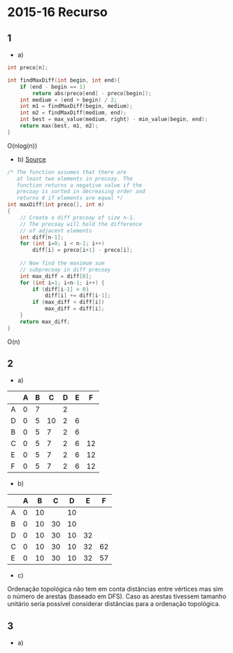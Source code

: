 # 2015-16 Recurso

## 1

- a) 

```cpp
int preco[n];

int findMaxDiff(int begin, int end){
    if (end - begin == 1) 
        return abs(preco[end] - preco[begin]);
    int medium = (end + begin) / 2;
    int m1 = findMaxDiff(begin, medium);
    int m2 = findMaxDiff(medium, end);
    int best = max_value(medium, right) - min_value(begin, end);
    return max(best, m1, m2);
}
```
O(nlog(n))

- b) [Source](https://www.geeksforgeeks.org/maximum-difference-between-two-elements/)

```cpp
/* The function assumes that there are  
   at least two elements in precoay. The  
   function returns a negative value if the 
   precoay is sorted in decreasing order and   
   returns 0 if elements are equal */
int maxDiff(int preco[], int n) 
{ 
    // Create a diff precoay of size n-1.  
    // The precoay will hold the difference  
    // of adjacent elements 
    int diff[n-1]; 
    for (int i=0; i < n-1; i++) 
        diff[i] = preco[i+1] - preco[i]; 
  
    // Now find the maximum sum  
    // subprecoay in diff precoay 
    int max_diff = diff[0]; 
    for (int i=1; i<n-1; i++) { 
        if (diff[i-1] > 0) 
            diff[i] += diff[i-1]; 
        if (max_diff < diff[i]) 
            max_diff = diff[i]; 
    } 
    return max_diff; 
}
```

O(n)

## 2

- a)

||A|B|C|D|E|F|
|-|-|-|-|-|-|-|
|A|0|7||2|||
|D|0|5|10|2|6||
|B|0|5|7|2|6||
|C|0|5|7|2|6|12|
|E|0|5|7|2|6|12|
|F|0|5|7|2|6|12|

- b) 

||A|B|C|D|E|F|
|-|-|-|-|-|-|-|
|A|0|10||10|||
|B|0|10|30|10|||
|D|0|10|30|10|32||
|C|0|10|30|10|32|62|
|E|0|10|30|10|32|57|

- c)

Ordenação topológica não tem em conta distâncias entre vértices mas sim o número de arestas (baseado em DFS). Caso as arestas tivessem tamanho unitário seria possível considerar distâncias para a ordenação topológica.

## 3

- a)